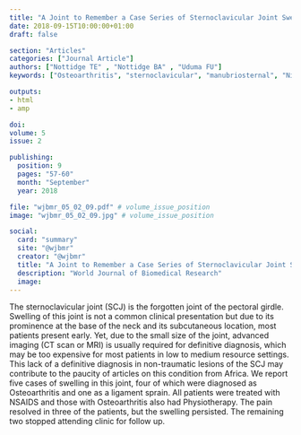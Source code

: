 ```yaml
---
title: "A Joint to Remember a Case Series of Sternoclavicular Joint Swelling in Nigeria"
date: 2018-09-15T10:00:00+01:00
draft: false

section: "Articles"
categories: ["Journal Article"]
authors: ["Nottidge TE" , "Nottidge BA" , "Uduma FU"]
keywords: ["Osteoarthritis", "sternoclavicular", "manubriosternal", "Nigeria", "Africa"]

outputs: 
- html
- amp

doi:
volume: 5
issue: 2

publishing:
  position: 9
  pages: "57-60"
  month: "September"
  year: 2018

file: "wjbmr_05_02_09.pdf" # volume_issue_position
image: "wjbmr_05_02_09.jpg" # volume_issue_position

social:
  card: "summary"
  site: "@wjbmr"
  creator: "@wjbmr"
  title: "A Joint to Remember a Case Series of Sternoclavicular Joint Swelling in Nigeria"
  description: "World Journal of Biomedical Research"
  image:
---
```

The sternoclavicular joint (SCJ) is the forgotten joint of the pectoral girdle. Swelling of this joint is not a
common clinical presentation but due to its prominence at the base of the neck and its subcutaneous location,
most patients present early. Yet, due to the small size of the joint, advanced imaging (CT scan or MRI) is usually
required for definitive diagnosis, which may be too expensive for most patients in low to medium resource
settings. This lack of a definitive diagnosis in non-traumatic lesions of the SCJ may contribute to the paucity of
articles on this condition from Africa. We report five cases of swelling in this joint, four of which were
diagnosed as Osteoarthritis and one as a ligament sprain. All patients were treated with NSAIDS and those with
Osteoarthritis also had Physiotherapy. The pain resolved in three of the patients, but the swelling persisted. The
remaining two stopped attending clinic for follow up.